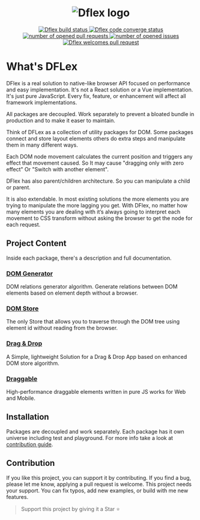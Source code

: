 <h1 align="center">
  <img
  src="https://raw.githubusercontent.com/jalal246/dflex/master/DFlex-full-size.png"
  alt="Dflex logo" />
</h1>

<p align="center">
  <a href="https://github.com/jalal246/dflex">
    <img
    src="https://img.shields.io/github/workflow/status/jalal246/dflex/Unit Test"
    alt="Dflex build status" />
  </a>
  <a href="https://codecov.io/gh/jalal246/dflex">
    <img
    src="https://img.shields.io/codecov/c/github/jalal246/dflex.svg"
    alt="Dflex code converge status" />
  </a>
  <a href="https://github.com/jalal246/dflex/pulls">
    <img
    src="https://img.shields.io/github/issues-pr/jalal246/dflex" 
    alt="number of opened pull requests"/>
  </a>
  <a href="https://github.com/jalal246/dflex/issues">
  <img
    src="https://img.shields.io/github/issues/jalal246/dflex"
    alt="number of opened issues"/>
  </a>
  <a href="https://github.com/jalal246/dflex/pulls">
   <img
   src="https://img.shields.io/badge/PRs-welcome-brightgreen.svg"
   alt="Dflex welcomes pull request" />
  </a>
</p>

# What's DFLex

DFlex is a real solution to native-like browser API focused on performance and easy
implementation. It's not a React solution or a Vue implementation. It's just
pure JavaScript. Every fix, feature, or enhancement will affect all framework
implementations.

All packages are decoupled. Work separately to prevent a bloated bundle in
production and to make it easer to maintain.

Think of DFLex as a collection of utility packages for DOM. Some packages
connect and store layout elements others do extra steps and manipulate them in
many different ways.

Each DOM node movement calculates the current position and triggers any effect that
movement caused. So It may cause "dragging only with zero effect" Or "Switch
with another element".

DFlex has also parent/children architecture. So you can manipulate a child or
parent.

It is also extendable. In most existing solutions the more elements you are
trying to manipulate the more lagging you get. With DFlex, no matter how many
elements you are dealing with it’s always going to interpret each movement to
CSS transform without asking the browser to get the node for each request.

## Project Content

Inside each package, there's a description and full documentation.

### [**DOM Generator**](https://github.com/jalal246/dflex/tree/master/packages/dom-gen)

DOM relations generator algorithm. Generate relations between DOM elements based
on element depth without a browser.

### [**DOM Store**](https://github.com/jalal246/dflex/tree/master/packages/store)

The only Store that allows you to traverse through the DOM tree using element id
without reading from the browser.

### [**Drag & Drop**](https://github.com/jalal246/dflex/tree/master/packages/dnd)

A Simple, lightweight Solution for a Drag & Drop App based on enhanced DOM store
algorithm.

### [**Draggable**](https://github.com/jalal246/dflex/tree/master/packages/draggable)

High-performance draggable elements written in pure JS works for Web and Mobile.

## Installation

Packages are decoupled and work separately. Each package has it own universe
including test and playground. For more info take a look at [contribution guide](CONTRIBUTING.md).

## Contribution

If you like this project, you can support it by contributing. If you find a bug,
please let me know, applying a pull request is welcome. This project needs your
support. You can fix typos, add new examples, or build with me new features.

> Support this project by giving it a Star ⭐
